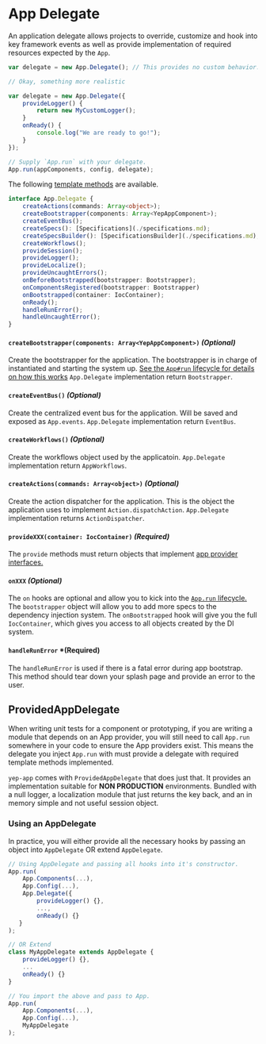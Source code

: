 # App Delegate

An application delegate allows projects to override, customize and hook into key framework events as well as provide implementation of required resources expected by the `App`.

```javascript
var delegate = new App.Delegate(); // This provides no custom behavior.

// Okay, something more realistic

var delegate = new App.Delegate({
    provideLogger() {
        return new MyCustomLogger();
    }
    onReady() {
        console.log("We are ready to go!");
    }
});

// Supply `App.run` with your delegate.
App.run(appComponents, config, delegate);
```

The following [template methods](https://en.wikipedia.org/wiki/Template_method_pattern) are available.

```typescript
interface App.Delegate {
    createActions(commands: Array<object>);
    createBootstrapper(components: Array<YepAppComponent>);
    createEventBus();
    createSpecs(): [Specifications](./specifications.md);
    createSpecsBuilder(): [SpecificationsBuilder](./specifications.md);
    createWorkflows();
    provideSession();
    provideLogger();
    provideLocalize();
    provideUncaughtErrors();
    onBeforeBootstrapped(bootstrapper: Bootstrapper);
    onComponentsRegistered(bootstrapper: Bootstrapper)
    onBootstrapped(container: IocContainer);
    onReady();
    handleRunError();
    handleUncaughtError();
}
```

#### `createBootstrapper(components: Array<YepAppComponent>)` *(Optional)*
Create the bootstrapper for the application. The bootstrapper is in charge of instantiated and starting the system up. [See the `App#run` lifecycle for details on how this works](./app-run.md)
`App.Delegate` implementation return `Bootstrapper`.

#### `createEventBus()` *(Optional)*
Create the centralized event bus for the application. Will be saved and exposed as `App.events`.
`App.Delegate` implementation return `EventBus`.

#### `createWorkflows()` *(Optional)*
Create the workflows object used by the applicatoin.
`App.Delegate` implementation return `AppWorkflows`.

#### `createActions(commands: Array<object>)` *(Optional)*
Create the action dispatcher for the application.
This is the object the application uses to implement `Action.dispatchAction`.
`App.Delegate` implementation returns `ActionDispatcher`.

#### `provideXXX(container: IocContainer)` *(Required)*
The `provide` methods must return objects that implement [app provider interfaces.](./app-providers.md)

#### `onXXX` *(Optional)* ###
The `on` hooks are optional and allow you to kick into the [`App.run` lifecycle.](./app-run.md) The `bootstrapper` object will allow you to add more specs to the dependency injection system. The `onBootstrapped` hook will give you the full `IocContainer`, which gives you access to all objects created by the DI system.

#### `handleRunError` *(Required)
The `handleRunError` is used if there is a fatal error during app bootstrap. This method should tear down your splash page and provide an error to the user.

## ProvidedAppDelegate
When writing unit tests for a component or prototyping, if you are writing a module that depends on an App provider, you will still need to call `App.run` somewhere in your code to ensure the App providers exist. This means the delegate you inject `App.run` with must provide a delegate with required template methods implemented.

`yep-app` comes with `ProvidedAppDelegate` that does just that. It provides an implementation suitable for **NON PRODUCTION** environments. Bundled with a null logger, a localization module that just returns the key back, and an in memory simple and not useful session object.

### Using an AppDelegate

In practice, you will either provide all the necessary hooks by passing an object into `AppDelegate` OR extend `AppDelegate`.

```javascript
// Using AppDelegate and passing all hooks into it's constructor.
App.run(
    App.Components(...),
    App.Config(...),
    App.Delegate({
        provideLogger() {},
        ...,
        onReady() {}
   }
);

// OR Extend
class MyAppDelegate extends AppDelegate {
    provideLogger() {},
    ...
    onReady() {}
}

// You import the above and pass to App.
App.run(
    App.Components(...),
    App.Config(...),
    MyAppDelegate
);
```
